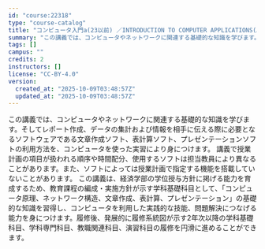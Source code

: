 ```yaml
---
id: "course:22318"
type: "course-catalog"
title: "コンピュータ入門a(23以前) ／INTRODUCTION TO COMPUTER APPLICATIONS(A)"
summary: "この講義では、コンピュータやネットワークに関連する基礎的な知識を学びます。そしてレポート作成、データの集計および情報を相手に伝える際に必要となるソフトウェアである文章作成ソフト、表計算ソフト、プレゼンテーションソフトの利用方法を、コンピュー…"
tags: []
campus: ""
credits: 2
instructors: []
license: "CC-BY-4.0"
version:
  created_at: "2025-10-09T03:48:57Z"
  updated_at: "2025-10-09T03:48:57Z"
---
```

この講義では、コンピュータやネットワークに関連する基礎的な知識を学びます。そしてレポート作成、データの集計および情報を相手に伝える際に必要となるソフトウェアである文章作成ソフト、表計算ソフト、プレゼンテーションソフトの利用方法を、コンピュータを使った実習により身につけます。 講義で授業計画の項目が扱われる順序や時間配分、使用するソフトは担当教員により異なることがあります。また、ソフトによっては授業計画で指定する機能を搭載していないことがあります。 この講義は、経済学部の学位授与方針に掲げる能力を育成するため、教育課程の編成・実施方針が示す学科基礎科目として、「コンピュータ原理、ネットワーク構造、文章作成、表計算、プレゼンテーション」の基礎的な知識を習得し、コンピュータを利用した実践的な技能、問題解決につなげる能力を身につけます。履修後、発展的に履修系統図が示す2年次以降の学科基礎科目、学科専門科目、教職関連科目、演習科目の履修を円滑に進めることができます。
